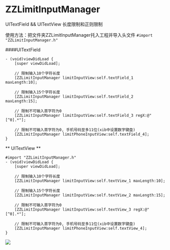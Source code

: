 # ZZLimitInputManager
UITextField &amp;&amp; UITextView 长度限制和正则限制

使用方法：把文件夹ZZLimitInputManager托入工程并导入头文件 `#import "ZZLimitInputManager.h"`

####UITextField

```
- (void)viewDidLoad {
    [super viewDidLoad];
    
    // 限制输入10个字符长度
    [ZZLimitInputManager limitInputView:self.textField_1 maxLength:10];
    
    // 限制输入15个字符长度
    [ZZLimitInputManager limitInputView:self.textField_2 maxLength:15];
    
    // 限制不可输入首字符为0
    [ZZLimitInputManager limitInputView:self.textField_3 regX:@"[^0].*"];
    
    // 限制不可输入首字符为0, 手机号码至多11位(xib中设置数字键盘)
    [ZZLimitInputManager limitPhoneInputView:self.textField_4];
}
```

** UITextView **

```
#import "ZZLimitInputManager.h"
- (void)viewDidLoad {
    [super viewDidLoad];
    
    // 限制输入10个字符长度
    [ZZLimitInputManager limitInputView:self.textView_1 maxLength:10];
    
    // 限制输入15个字符长度
    [ZZLimitInputManager limitInputView:self.textView_2 maxLength:15];
    
    // 限制不可输入首字符为0
    [ZZLimitInputManager limitInputView:self.textView_3 regX:@"[^0].*"];
    
    // 限制不可输入首字符为0, 手机号码至多11位(xib中设置数字键盘)
    [ZZLimitInputManager limitPhoneInputView:self.textView_4];
}
```

![](./1.png)

